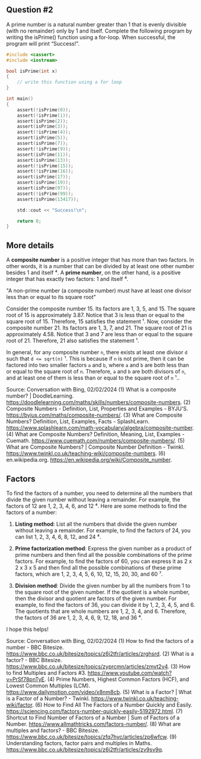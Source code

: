 ﻿## Question #2

A prime number is a natural number greater than 1 that is evenly divisible (with no remainder) only by 1 and itself. Complete the following program by writing the isPrime() function using a for-loop. When successful, the program will print “Success!”.

```c
#include <cassert>
#include <iostream>

bool isPrime(int x)
{
    // write this function using a for loop
}

int main()
{
    assert(!isPrime(0));
    assert(!isPrime(1));
    assert(isPrime(2));
    assert(isPrime(3));
    assert(!isPrime(4));
    assert(isPrime(5));
    assert(isPrime(7));
    assert(!isPrime(9));
    assert(isPrime(11));
    assert(isPrime(13));
    assert(!isPrime(15));
    assert(!isPrime(16));
    assert(isPrime(17));
    assert(isPrime(19));
    assert(isPrime(97));
    assert(!isPrime(99));
    assert(isPrime(13417));

    std::cout << "Success!\n";

    return 0;
}
```

## More details

A **composite number** is a positive integer that has more than two factors. In other words, it is a number that can be divided by at least one other number besides 1 and itself ⁴. A **prime number**, on the other hand, is a positive integer that has exactly two factors: 1 and itself ⁴.

"A non-prime number (a composite number) must have at least one divisor less than or equal to its square root" 

Consider the composite number 15. Its factors are 1, 3, 5, and 15. The square root of 15 is approximately 3.87. Notice that 3 is less than or equal to the square root of 15. Therefore, 15 satisfies the statement ¹. Now, consider the composite number 21. Its factors are 1, 3, 7, and 21. The square root of 21 is approximately 4.58. Notice that 3 and 7 are less than or equal to the square root of 21. Therefore, 21 also satisfies the statement ¹.

In general, for any composite number `n`, there exists at least one divisor `d` such that `d <= sqrt(n)` ¹. This is because if `n` is not prime, then it can be factored into two smaller factors `a` and `b`, where `a` and `b` are both less than or equal to the square root of `n`. Therefore, `a` and `b` are both divisors of `n`, and at least one of them is less than or equal to the square root of `n` ¹..

Source: Conversation with Bing, 02/02/2024
(1) What is a composite number? | DoodleLearning. https://doodlelearning.com/maths/skills/numbers/composite-numbers.
(2) Composite Numbers - Definition, List, Properties and Examples - BYJU'S. https://byjus.com/maths/composite-numbers/.
(3) What are Composite Numbers? Definition, List, Examples, Facts - SplashLearn. https://www.splashlearn.com/math-vocabulary/algebra/composite-number.
(4) What are Composite Numbers? Definition, Meaning, List, Examples - Cuemath. https://www.cuemath.com/numbers/composite-numbers/.
(5) What are Composite Numbers? | Composite Number Definition - Twinkl. https://www.twinkl.co.uk/teaching-wiki/composite-numbers.
(6) en.wikipedia.org. https://en.wikipedia.org/wiki/Composite_number.


## Factors

To find the factors of a number, you need to determine all the numbers that divide the given number without leaving a remainder. For example, the factors of 12 are 1, 2, 3, 4, 6, and 12 ⁴. Here are some methods to find the factors of a number:

1. **Listing method**: List all the numbers that divide the given number without leaving a remainder. For example, to find the factors of 24, you can list 1, 2, 3, 4, 6, 8, 12, and 24 ⁴.

2. **Prime factorization method**: Express the given number as a product of prime numbers and then find all the possible combinations of the prime factors. For example, to find the factors of 60, you can express it as 2 x 2 x 3 x 5 and then find all the possible combinations of these prime factors, which are 1, 2, 3, 4, 5, 6, 10, 12, 15, 20, 30, and 60 ⁷.

3. **Division method**: Divide the given number by all the numbers from 1 to the square root of the given number. If the quotient is a whole number, then the divisor and quotient are factors of the given number. For example, to find the factors of 36, you can divide it by 1, 2, 3, 4, 5, and 6. The quotients that are whole numbers are 1, 2, 3, 4, and 6. Therefore, the factors of 36 are 1, 2, 3, 4, 6, 9, 12, 18, and 36 ⁴.

I hope this helps!

Source: Conversation with Bing, 02/02/2024
(1) How to find the factors of a number - BBC Bitesize. https://www.bbc.co.uk/bitesize/topics/z6j2tfr/articles/zrghsrd.
(2) What is a factor? - BBC Bitesize. https://www.bbc.co.uk/bitesize/topics/zyprcmn/articles/zmvt2v4.
(3) How to find Multiples and Factors #3. https://www.youtube.com/watch?v=PrSf78pnTyE.
(4) Prime Numbers, Highest Common Factors (HCF), and Lowest Common Multiples (LCM). https://www.dailymotion.com/video/x8nm8cb.
(5) What is a Factor? | What is a Factor of a Number? - Twinkl. https://www.twinkl.co.uk/teaching-wiki/factor.
(6) How to Find All The Factors of a Number Quickly and Easily. https://sciencing.com/factors-number-quickly-easily-5192972.html.
(7) Shortcut to Find Number of Factors of a Number | Sum of Factors of a Number. https://www.allmathtricks.com/factors-number/.
(8) What are multiples and factors? - BBC Bitesize. https://www.bbc.co.uk/bitesize/topics/zfq7hyc/articles/zp6wfcw.
(9) Understanding factors, factor pairs and multiples in Maths. https://www.bbc.co.uk/bitesize/topics/z6j2tfr/articles/zv9sv9q.